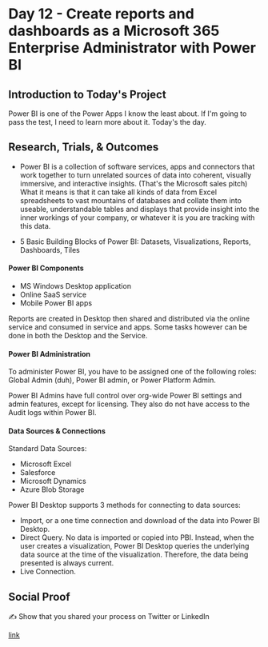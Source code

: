 

# Day 12 - Create reports and dashboards as a Microsoft 365 Enterprise Administrator with Power BI

## Introduction to Today's Project

Power BI is one of the Power Apps I know the least about.  If I'm going to pass the test, I need to learn more about it.  Today's the day.


## Research, Trials, & Outcomes

- Power BI is a collection of software services, apps and connectors that work together to turn unrelated sources of data into coherent, visually immersive, and interactive insights.  (That's the Microsoft sales pitch)  
What it means is that it can take all kinds of data from Excel spreadsheets to vast mountains of databases and collate them into useable, understandable tables and displays that provide insight into the inner workings of your company, or whatever it is you are tracking with this data. 

- 5 Basic Building Blocks of Power BI:  Datasets, Visualizations, Reports, Dashboards, Tiles

#### Power BI Components
- MS Windows Desktop application
- Online SaaS service
- Mobile Power BI apps 

Reports are created in Desktop then shared and distributed via the online service and consumed in service and apps.  Some tasks however can be done in both the Desktop and the Service. 

#### Power BI Administration

To administer Power BI, you have to be assigned one of the following roles: Global Admin (duh), Power BI admin, or Power Platform Admin. 

Power BI Admins have full control over org-wide Power BI settings and admin features, except for licensing.  They also do not have access to the Audit logs within Power BI.  

#### Data Sources & Connections

Standard Data Sources: 
- Microsoft Excel
- Salesforce
- Microsoft Dynamics
- Azure Blob Storage

Power BI Desktop supports 3 methods for connecting to data sources:
- Import, or a one time connection and download of the data into Power BI Desktop.
- Direct Query.  No data is imported or copied into PBI.  Instead, when the user creates a visualization, Power BI Desktop queries the underlying data source at the time of the visualization.  Therefore, the data being presented is always current.
- Live Connection. 





## Social Proof

✍️ Show that you shared your process on Twitter or LinkedIn

[link](link)
